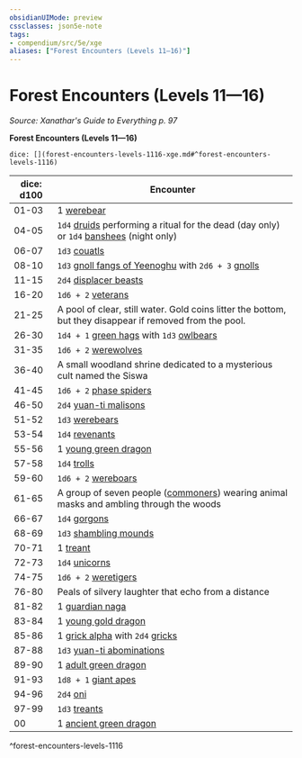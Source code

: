 ```yaml
---
obsidianUIMode: preview
cssclasses: json5e-note
tags:
- compendium/src/5e/xge
aliases: ["Forest Encounters (Levels 11—16)"]
---
```

# Forest Encounters (Levels 11—16)
*Source: Xanathar's Guide to Everything p. 97* 

**Forest Encounters (Levels 11—16)**

`dice: [](forest-encounters-levels-1116-xge.md#^forest-encounters-levels-1116)`

| dice: d100 | Encounter |
|------------|-----------|
| 01-03 | 1 [werebear](/Systems/5e/bestiary/humanoid/werebear.md) |
| 04-05 | `1d4` [druids](/Systems/5e/bestiary/humanoid/druid.md) performing a ritual for the dead (day only) or `1d4` [banshees](/Systems/5e/bestiary/undead/banshee.md) (night only) |
| 06-07 | `1d3` [couatls](/Systems/5e/bestiary/celestial/couatl.md) |
| 08-10 | `1d3` [gnoll fangs of Yeenoghu](/Systems/5e/bestiary/fiend/gnoll-fang-of-yeenoghu.md) with `2d6 + 3` [gnolls](/Systems/5e/bestiary/humanoid/gnoll.md) |
| 11-15 | `2d4` [displacer beasts](/Systems/5e/bestiary/monstrosity/displacer-beast.md) |
| 16-20 | `1d6 + 2` [veterans](/Systems/5e/bestiary/humanoid/veteran.md) |
| 21-25 | A pool of clear, still water. Gold coins litter the bottom, but they disappear if removed from the pool. |
| 26-30 | `1d4 + 1` [green hags](/Systems/5e/bestiary/fey/green-hag.md) with `1d3` [owlbears](/Systems/5e/bestiary/monstrosity/owlbear.md) |
| 31-35 | `1d6 + 2` [werewolves](/Systems/5e/bestiary/humanoid/werewolf.md) |
| 36-40 | A small woodland shrine dedicated to a mysterious cult named the Siswa |
| 41-45 | `1d6 + 2` [phase spiders](/Systems/5e/bestiary/monstrosity/phase-spider.md) |
| 46-50 | `2d4` [yuan-ti malisons](/Systems/5e/bestiary/monstrosity/yuan-ti-malison-type-1.md) |
| 51-52 | `1d3` [werebears](/Systems/5e/bestiary/humanoid/werebear.md) |
| 53-54 | `1d4` [revenants](/Systems/5e/bestiary/undead/revenant.md) |
| 55-56 | 1 [young green dragon](/Systems/5e/bestiary/dragon/young-green-dragon.md) |
| 57-58 | `1d4` [trolls](/Systems/5e/bestiary/giant/troll.md) |
| 59-60 | `1d6 + 2` [wereboars](/Systems/5e/bestiary/humanoid/wereboar.md) |
| 61-65 | A group of seven people ([commoners](/Systems/5e/bestiary/humanoid/commoner.md)) wearing animal masks and ambling through the woods |
| 66-67 | `1d4` [gorgons](/Systems/5e/bestiary/monstrosity/gorgon.md) |
| 68-69 | `1d3` [shambling mounds](/Systems/5e/bestiary/plant/shambling-mound.md) |
| 70-71 | 1 [treant](/Systems/5e/bestiary/plant/treant.md) |
| 72-73 | `1d4` [unicorns](/Systems/5e/bestiary/celestial/unicorn.md) |
| 74-75 | `1d6 + 2` [weretigers](/Systems/5e/bestiary/humanoid/weretiger.md) |
| 76-80 | Peals of silvery laughter that echo from a distance |
| 81-82 | 1 [guardian naga](/Systems/5e/bestiary/monstrosity/guardian-naga.md) |
| 83-84 | 1 [young gold dragon](/Systems/5e/bestiary/dragon/young-gold-dragon.md) |
| 85-86 | 1 [grick alpha](/Systems/5e/bestiary/monstrosity/grick-alpha.md) with `2d4` [gricks](/Systems/5e/bestiary/monstrosity/grick.md) |
| 87-88 | `1d3` [yuan-ti abominations](/Systems/5e/bestiary/monstrosity/yuan-ti-abomination.md) |
| 89-90 | 1 [adult green dragon](/Systems/5e/bestiary/dragon/adult-green-dragon.md) |
| 91-93 | `1d8 + 1` [giant apes](/Systems/5e/bestiary/beast/giant-ape.md) |
| 94-96 | `2d4` [oni](/Systems/5e/bestiary/giant/oni.md) |
| 97-99 | `1d3` [treants](/Systems/5e/bestiary/plant/treant.md) |
| 00 | 1 [ancient green dragon](/Systems/5e/bestiary/dragon/ancient-green-dragon.md) |
^forest-encounters-levels-1116